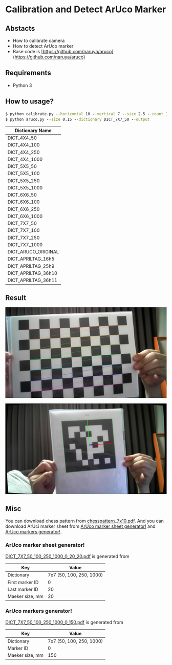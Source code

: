 # Calibration and Detect ArUco Marker

## Abstacts

* How to calibrate camera
* How to detect ArUco marker
* Base code is [https://github.com/naruya/aruco](https://github.com/naruya/aruco)

## Requirements

* Python 3

## How to usage?

````cmd
$ python calibrate.py --horizontal 10 --vertical 7 --size 2.5 --count 100 --output
$ python aruco.py --size 0.15 --dictionary DICT_7X7_50 --output
````

|Dictionary Name|
|---|
|DICT_4X4_50|
|DICT_4X4_100|
|DICT_4X4_250|
|DICT_4X4_1000|
|DICT_5X5_50|
|DICT_5X5_100|
|DICT_5X5_250|
|DICT_5X5_1000|
|DICT_6X6_50|
|DICT_6X6_100|
|DICT_6X6_250|
|DICT_6X6_1000|
|DICT_7X7_50|
|DICT_7X7_100|
|DICT_7X7_250|
|DICT_7X7_1000|
|DICT_ARUCO_ORIGINAL|
|DICT_APRILTAG_16h5|
|DICT_APRILTAG_25h9|
|DICT_APRILTAG_36h10|
|DICT_APRILTAG_36h11|

## Result

[![calibrate](./images/calibrate.jpg "calibrate")](./images/calibrate.jpg)

[![detect](./images/detect.jpg "detect")](./images/detect.jpg)

## Misc

You can download chess pattern from [chesspattern_7x10.pdf](http://opencv.jp/sample/pics/chesspattern_7x10.pdf).
And you can download ArUci marker sheet from [ArUco marker sheet generator!](https://fodi.github.io/arucosheetgen/) and [ArUco markers generator!](https://chev.me/arucogen/).

### ArUco marker sheet generator!

[DICT_7X7_50_100_250_1000_0_20_20.pdf](DICT_7X7_50_100_250_1000_0_20_20.pdf) is generated from

|Key|Value|
|---|---|
|Dictionary|7x7 (50, 100, 250, 1000)|
|First marker ID|0|
|Last marker ID|20|
|Maeker size, mm|20|

### ArUco markers generator!

[DICT_7X7_50_100_250_1000_0_150.pdf](DICT_7X7_50_100_250_1000_0_150.pdf) is generated from

|Key|Value|
|---|---|
|Dictionary|7x7 (50, 100, 250, 1000)|
|Marker ID|0|
|Maeker size, mm|150|